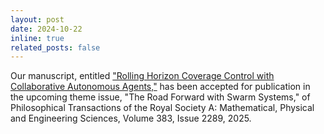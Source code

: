 ```yaml
---
layout: post
date: 2024-10-22
inline: true
related_posts: false
---
```



Our manuscript, entitled <a href="https://royalsocietypublishing.org/doi/10.1098/rsta.2024.0146" target="_blank">"Rolling Horizon Coverage Control with Collaborative Autonomous Agents,"</a> has been accepted for publication in the upcoming theme issue, "The Road Forward with Swarm Systems," of Philosophical Transactions of the Royal Society A: Mathematical, Physical and Engineering Sciences, Volume 383, Issue 2289, 2025.